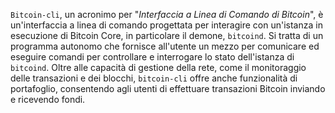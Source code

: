 `Bitcoin-cli`, un acronimo per "*Interfaccia a Linea di Comando di Bitcoin*", è un'interfaccia a linea di comando progettata per interagire con un'istanza in esecuzione di Bitcoin Core, in particolare il demone, `bitcoind`. Si tratta di un programma autonomo che fornisce all'utente un mezzo per comunicare ed eseguire comandi per controllare e interrogare lo stato dell'istanza di `bitcoind`. Oltre alle capacità di gestione della rete, come il monitoraggio delle transazioni e dei blocchi, `bitcoin-cli` offre anche funzionalità di portafoglio, consentendo agli utenti di effettuare transazioni Bitcoin inviando e ricevendo fondi.